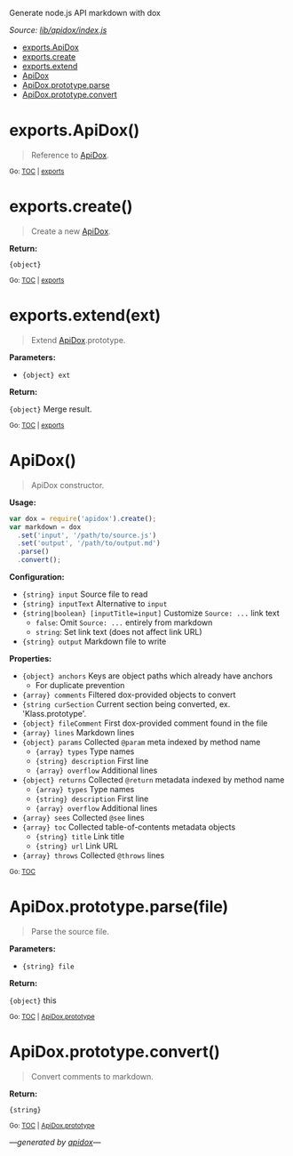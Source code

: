 Generate node.js API markdown with dox

_Source: [lib/apidox/index.js](../lib/apidox/index.js)_

<a name="tableofcontents"></a>

- <a name="toc_exportsapidox"></a><a name="toc_exports"></a>[exports.ApiDox](#exportsapidox)
- <a name="toc_exportscreate"></a>[exports.create](#exportscreate)
- <a name="toc_exportsextendext"></a>[exports.extend](#exportsextendext)
- <a name="toc_apidox"></a>[ApiDox](#apidox)
- <a name="toc_apidoxprototypeparsefile"></a><a name="toc_apidoxprototype"></a>[ApiDox.prototype.parse](#apidoxprototypeparsefile)
- <a name="toc_apidoxprototypeconvert"></a>[ApiDox.prototype.convert](#apidoxprototypeconvert)

<a name="exports"></a>

# exports.ApiDox()

> Reference to [ApiDox](#apidox).

<sub>Go: [TOC](#tableofcontents) | [exports](#toc_exports)</sub>

# exports.create()

> Create a new [ApiDox](#apidox).

**Return:**

`{object}`

<sub>Go: [TOC](#tableofcontents) | [exports](#toc_exports)</sub>

# exports.extend(ext)

> Extend [ApiDox](#apidox).prototype.

**Parameters:**

- `{object} ext`

**Return:**

`{object}` Merge result.

<sub>Go: [TOC](#tableofcontents) | [exports](#toc_exports)</sub>

# ApiDox()

> ApiDox constructor.

**Usage:**

```js
var dox = require('apidox').create();
var markdown = dox
  .set('input', '/path/to/source.js')
  .set('output', '/path/to/output.md')
  .parse()
  .convert();
```

**Configuration:**

- `{string} input` Source file to read
- `{string} inputText` Alternative to `input`
- `{string|boolean} [inputTitle=input]` Customize `Source: ...` link text
  - `false`: Omit `Source: ...` entirely from markdown
  - `string`: Set link text (does not affect link URL)
- `{string} output` Markdown file to write

**Properties:**

- `{object} anchors` Keys are object paths which already have anchors
  - For duplicate prevention
- `{array} comments` Filtered dox-provided objects to convert
- `{string curSection` Current section being converted, ex. 'Klass.prototype'.
- `{object} fileComment` First dox-provided comment found in the file
- `{array} lines` Markdown lines
- `{object} params` Collected `@param` meta indexed by method name
  - `{array} types` Type names
  - `{string} description` First line
  - `{array} overflow` Additional lines
- `{object} returns` Collected `@return` metadata indexed by method name
  - `{array} types` Type names
  - `{string} description` First line
  - `{array} overflow` Additional lines
- `{array} sees` Collected `@see` lines
- `{array} toc` Collected table-of-contents metadata objects
  - `{string} title` Link title
  - `{string} url` Link URL
- `{array} throws` Collected `@throws` lines

<sub>Go: [TOC](#tableofcontents)</sub>

<a name="apidoxprototype"></a>

# ApiDox.prototype.parse(file)

> Parse the source file.

**Parameters:**

- `{string} file`

**Return:**

`{object}` this

<sub>Go: [TOC](#tableofcontents) | [ApiDox.prototype](#toc_apidoxprototype)</sub>

# ApiDox.prototype.convert()

> Convert comments to markdown.

**Return:**

`{string}`

<sub>Go: [TOC](#tableofcontents) | [ApiDox.prototype](#toc_apidoxprototype)</sub>

_&mdash;generated by [apidox](https://github.com/codeactual/apidox)&mdash;_
